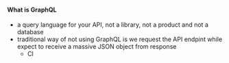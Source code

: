 #### What is GraphQL
- a query language for your API, not a library, not a product and not a database
- traditional way of not using GraphQL is we request the API endpint while expect to receive a massive JSON object from response
	- Cl


<!--stackedit_data:
eyJoaXN0b3J5IjpbLTE4MjIwNjE2MzIsLTU5ODg3NTAzMiw3Mz
A5OTgxMTZdfQ==
-->